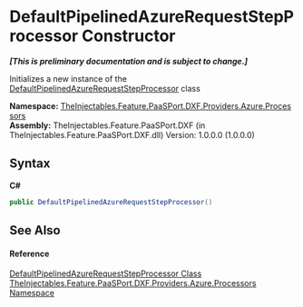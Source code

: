 # DefaultPipelinedAzureRequestStepProcessor Constructor 
 _**\[This is preliminary documentation and is subject to change.\]**_

Initializes a new instance of the <a href="5807ff1c-9e89-c10f-e3d1-ba4b1181a69a">DefaultPipelinedAzureRequestStepProcessor</a> class

**Namespace:**&nbsp;<a href="6c39029b-3f10-96e8-3870-29c3ae879e04">TheInjectables.Feature.PaaSPort.DXF.Providers.Azure.Processors</a><br />**Assembly:**&nbsp;TheInjectables.Feature.PaaSPort.DXF (in TheInjectables.Feature.PaaSPort.DXF.dll) Version: 1.0.0.0 (1.0.0.0)

## Syntax

**C#**<br />
``` C#
public DefaultPipelinedAzureRequestStepProcessor()
```


## See Also


#### Reference
<a href="5807ff1c-9e89-c10f-e3d1-ba4b1181a69a">DefaultPipelinedAzureRequestStepProcessor Class</a><br /><a href="6c39029b-3f10-96e8-3870-29c3ae879e04">TheInjectables.Feature.PaaSPort.DXF.Providers.Azure.Processors Namespace</a><br />